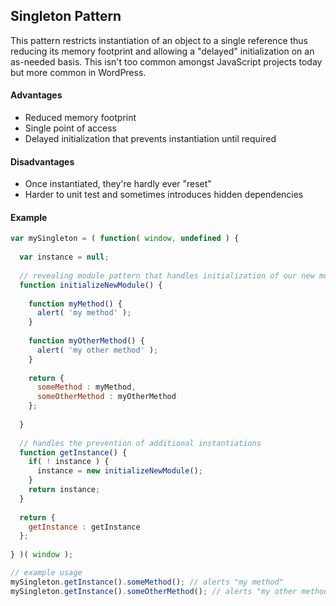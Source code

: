 ## Singleton Pattern

This pattern restricts instantiation of an object to a single reference thus reducing its memory footprint and allowing a "delayed" initialization on an as-needed basis. This isn't too common amongst JavaScript projects today but more common in WordPress.

#### Advantages

* Reduced memory footprint
* Single point of access
* Delayed initialization that prevents instantiation until required

#### Disadvantages

* Once instantiated, they're hardly ever "reset"
* Harder to unit test and sometimes introduces hidden dependencies

#### Example

``` js
var mySingleton = ( function( window, undefined ) {
  
  var instance = null;
  
  // revealing module pattern that handles initialization of our new module
  function initializeNewModule() {
    
    function myMethod() {
      alert( 'my method' );
    }
    
    function myOtherMethod() {
      alert( 'my other method' );
    }
    
    return {
      someMethod : myMethod,
      someOtherMethod : myOtherMethod
    };
    
  }
  
  // handles the prevention of additional instantiations
  function getInstance() {
    if( ! instance ) {
      instance = new initializeNewModule();
    }
    return instance;
  }
  
  return {
    getInstance : getInstance
  };
  
} )( window );

// example usage
mySingleton.getInstance().someMethod(); // alerts "my method"
mySingleton.getInstance().someOtherMethod(); // alerts "my other method"
```